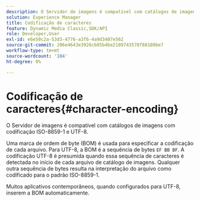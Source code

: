 ```yaml
---
description: O Servidor de imagens é compatível com catálogos de imagens com codificação ISO-8859-1 e UTF-8.
solution: Experience Manager
title: Codificação de caracteres
feature: Dynamic Media Classic,SDK/API
role: Developer,User
exl-id: e6e50c2a-53d3-4776-a3f6-4a9d3407e562
source-git-commit: 206e4643e3926cb85b4be2189743578f88180be7
workflow-type: tm+mt
source-wordcount: '104'
ht-degree: 0%

---
```


# Codificação de caracteres{#character-encoding}

O Servidor de imagens é compatível com catálogos de imagens com codificação ISO-8859-1 e UTF-8.

Uma marca de ordem de byte (BOM) é usada para especificar a codificação de cada arquivo. Para UTF-8, a BOM é a sequência de bytes `EF BB BF`. A codificação UTF-8 é presumida quando essa sequência de caracteres é detectada no início de cada arquivo de catálogo de imagens. Qualquer outra sequência de bytes resulta na interpretação do arquivo como codificado para o padrão ISO-8859-1.

Muitos aplicativos contemporâneos, quando configurados para UTF-8, inserem a BOM automaticamente.
